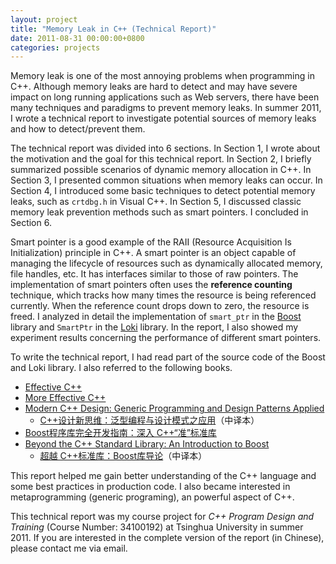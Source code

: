 ```yaml
---
layout: project
title: "Memory Leak in C++ (Technical Report)"
date: 2011-08-31 00:00:00+0800
categories: projects
---
```


Memory leak is one of the most annoying problems when programming in C++. Although memory leaks are hard to detect and may have severe impact on long running applications such as Web servers, there have been many techniques and paradigms to prevent memory leaks. In summer 2011, I wrote a technical report to investigate potential sources of memory leaks and how to detect/prevent them.

The technical report was divided into 6 sections.
In Section 1, I wrote about the motivation and the goal for this technical report. In Section 2, I briefly summarized possible scenarios of dynamic memory allocation in C++. In Section 3, I presented common situations when memory leaks can occur. In Section 4, I introduced some basic techniques to detect potential memory leaks, such as `crtdbg.h` in Visual C++. In Section 5, I discussed classic memory leak prevention methods such as smart pointers. I concluded in Section 6.

Smart pointer is a good example of the RAII (Resource Acquisition Is Initialization) principle in C++. A smart pointer is an object capable of managing the lifecycle of resources such as dynamically allocated memory, file handles, etc. It has interfaces similar to those of raw pointers. The implementation of smart pointers often uses the **reference counting** technique, which tracks how many times the resource is being referenced currently. When the reference count drops down to zero, the resource is freed. I analyzed in detail the implementation of `smart_ptr` in the [Boost][] library and `SmartPtr` in the [Loki][] library. In the report, I also showed my experiment results concerning the performance of different smart pointers.

To write the technical report, I had read part of the source code of the Boost and Loki library. I also referred to the following books.

*   [Effective C++](http://book.douban.com/subject/1453373/)
*   [More Effective C++](http://book.douban.com/subject/1457891/‎)
*   [Modern C++ Design: Generic Programming and Design Patterns Applied](http://book.douban.com/subject/1755195/)
    *   [C++设计新思维：泛型编程与设计模式之应用](http://book.douban.com/subject/1119904/)（中译本）
*   [Boost程序库完全开发指南：深入 C++“准”标准库](http://book.douban.com/subject/5276434/)
*   [Beyond the C++ Standard Library: An Introduction to Boost](http://book.douban.com/subject/1461208/)
    *   [超越 C++标准库：Boost库导论](http://book.douban.com/subject/2105720/)（中译本）

This report helped me gain better understanding of the C++ language and some best practices in production code. I also became interested in metaprogramming (generic programing), an powerful aspect of C++.


This technical report was my course project for *C++ Program Design and Training* (Course Number: 34100192) at Tsinghua University in summer 2011. If you are interested in the complete version of the report (in Chinese), please contact me via email.

[Boost]: http://www.boost.org/
[Loki]: http://loki-lib.sourceforge.net/
